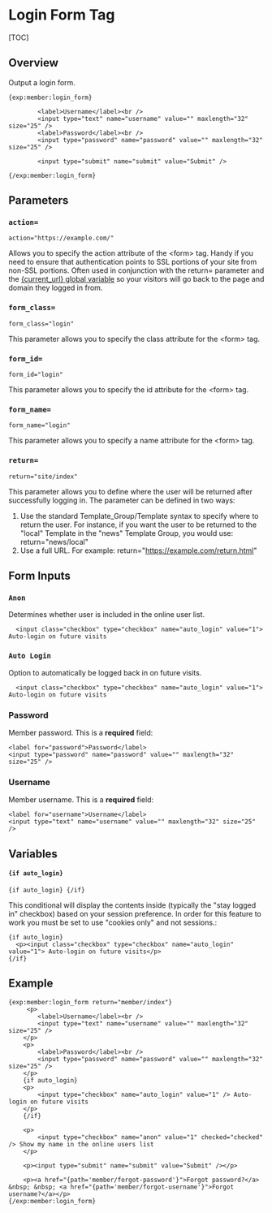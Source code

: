 <!--
    This source file is part of the open source project
    ExpressionEngine User Guide (https://github.com/ExpressionEngine/ExpressionEngine-User-Guide)

    @link      https://expressionengine.com/
    @copyright Copyright (c) 2003-2020, Packet Tide, LLC (https://packettide.com)
    @license   https://expressionengine.com/license Licensed under Apache License, Version 2.0
-->

# Login Form Tag

[TOC]

## Overview

Output a login form.

    {exp:member:login_form}

            <label>Username</label><br />
            <input type="text" name="username" value="" maxlength="32" size="25" />
            <label>Password</label><br />
            <input type="password" name="password" value="" maxlength="32" size="25" />

			<input type="submit" name="submit" value="Submit" />

    {/exp:member:login_form}

## Parameters

### `action=`

    action="https://example.com/"

Allows you to specify the action attribute of the &lt;form&gt; tag. Handy if you need to ensure that authentication points to SSL portions of your site from non-SSL portions. Often used in conjunction with the return= parameter and the [{current_url} global variable](templates/globals/single-variables.md#current_url) so your visitors will go back to the page and domain they logged in from.

### `form_class=`

    form_class="login"

This parameter allows you to specify the class attribute for the &lt;form&gt; tag.

### `form_id=`

    form_id="login"

This parameter allows you to specify the id attribute for the &lt;form&gt; tag.

### `form_name=`

    form_name="login"

This parameter allows you to specify a name attribute for the &lt;form&gt; tag.

### `return=`

    return="site/index"

This parameter allows you to define where the user will be returned after successfully logging in. The parameter can be defined in two ways:

1.  Use the standard Template_Group/Template syntax to specify where to return the user. For instance, if you want the user to be returned to the "local" Template in the "news" Template Group, you would use: return="news/local"
2.  Use a full URL. For example: return="<https://example.com/return.html>"



## Form Inputs

### `Anon`

Determines whether user is included in the online user list.

      <input class="checkbox" type="checkbox" name="auto_login" value="1"> Auto-login on future visits


### `Auto Login`

Option to automatically be logged back in on future visits.

      <input class="checkbox" type="checkbox" name="auto_login" value="1"> Auto-login on future visits

### Password

Member password. This is a **required** field:

    <label for="password">Password</label>
    <input type="password" name="password" value="" maxlength="32" size="25" />

### Username

Member username. This is a **required** field:

    <label for="username">Username</label>
    <input type="text" name="username" value="" maxlength="32" size="25" />


## Variables

#### `{if auto_login}`

    {if auto_login} {/if}

This conditional will display the contents inside (typically the "stay logged in" checkbox) based on your session preference. In order for this feature to work you must be set to use "cookies only" and not sessions.:

    {if auto_login}
      <p><input class="checkbox" type="checkbox" name="auto_login" value="1"> Auto-login on future visits</p>
    {/if}


## Example


    {exp:member:login_form return="member/index"}
         <p>
            <label>Username</label><br />
            <input type="text" name="username" value="" maxlength="32" size="25" />
        </p>
        <p>
            <label>Password</label><br />
            <input type="password" name="password" value="" maxlength="32" size="25" />
        </p>
        {if auto_login}
        <p>
            <input type="checkbox" name="auto_login" value="1" /> Auto-login on future visits
        </p>
        {/if}

        <p>
            <input type="checkbox" name="anon" value="1" checked="checked" /> Show my name in the online users list
        </p>

        <p><input type="submit" name="submit" value="Submit" /></p>

        <p><a href="{path='member/forgot-password'}">Forgot password?</a> &nbsp; &nbsp; <a href="{path='member/forgot-username'}">Forgot username?</a></p>
    {/exp:member:login_form}